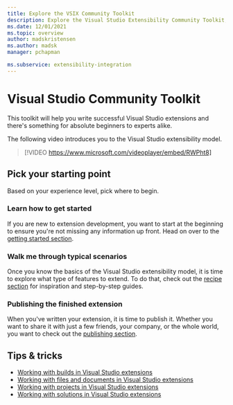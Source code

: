 ```yaml
---
title: Explore the VSIX Community Toolkit
description: Explore the Visual Studio Extensibility Community Toolkit, including getting started and a walkthrough of typical scenarios.
ms.date: 12/01/2021
ms.topic: overview
author: madskristensen
ms.author: madsk
manager: pchapman

ms.subservice: extensibility-integration
---
```

# Visual Studio Community Toolkit


This toolkit will help you write successful Visual Studio extensions and there's something for absolute beginners to experts alike.

The following video introduces you to the Visual Studio extensibility model.

> [!VIDEO https://www.microsoft.com/videoplayer/embed/RWPht8]

## Pick your starting point

Based on your experience level, pick where to begin.

### Learn how to get started

If you are new to extension development, you want to start at the beginning to ensure you're not missing any information up front. Head on over to the [getting started section](get-started/get-started-guide.md).

### Walk me through typical scenarios

Once you know the basics of the Visual Studio extensibility model, it is time to explore what type of features to extend. To do that, check out the [recipe section](recipes/custom-tool-windows.md) for inspiration and step-by-step guides.

### Publishing the finished extension

When you've written your extension, it is time to publish it. Whether you want to share it with just a few friends, your company, or the whole world, you want to check out the [publishing section](publish/publish-guide.md).

## Tips & tricks
* [Working with builds in Visual Studio extensions](tips/build.md)
* [Working with files and documents in Visual Studio extensions](tips/files.md)
* [Working with projects in Visual Studio extensions](tips/projects.md)
* [Working with solutions in Visual Studio extensions](tips/solutions.md)
